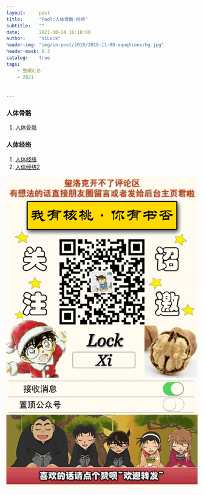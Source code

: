 ```yaml
---
layout:     post
title:      "Pool:人体骨骼·经络"
subtitle:   ""
date:       2021-10-24 16:18:00
author:     "XiLock"
header-img: "img/in-post/2018/2018-11-08-equqtions/bg.jpg"
header-mask: 0.3
catalog:    true
tags:
    - 整理汇总
    - 2021


---
```


### 人体骨骼
1. [人体骨骼](https://molakirlee.github.io/attachment/!collect/skeleton.html)

### 人体经络
1. [人体经络](https://molakirlee.github.io/attachment/!collect/acupoint.html)
1. [人体经络2](https://www.163.com/dy/article/F77SITLE05382VS5.html)


![](/img/wc-tail.GIF)
